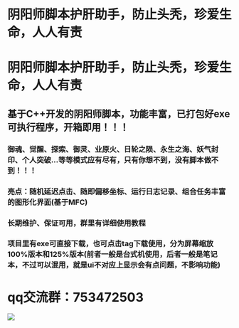 # 阴阳师脚本护肝助手，防止头秃，珍爱生命，人人有责

# 阴阳师脚本护肝助手，防止头秃，珍爱生命，人人有责


## 基于C++开发的阴阳师脚本，功能丰富，已打包好exe可执行程序，开箱即用！！！


### 御魂、觉醒、探索、御灵、业原火、日轮之陨、永生之海、妖气封印、个人突破...等等模式应有尽有，只有你想不到，没有脚本做不到！！！


### 亮点：随机延迟点击、随即偏移坐标、运行日志记录、组合任务丰富的图形化界面(基于MFC)


### 长期维护、保证可用，群里有详细使用教程

### 项目里有exe可直接下载，也可点击tag下载使用，分为屏幕缩放100%版本和125%版本(前者一般是台式机使用，后者一般是笔记本，不过可以混用，就是ui不对应上显示会有点问题，不影响功能)

# qq交流群：753472503
![](img_url)
